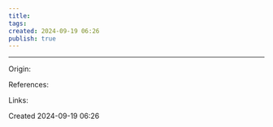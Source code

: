 ```yaml
---
title: 
tags: 
created: 2024-09-19 06:26
publish: true
---
```


---
Origin: 

References: 

Links: 

Created 2024-09-19 06:26
